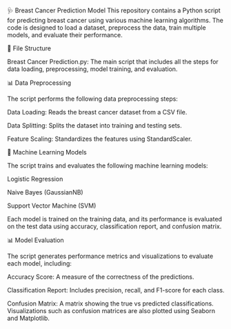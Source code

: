 🩺 Breast Cancer Prediction Model
  This repository contains a Python script for predicting breast cancer using various machine learning algorithms. The code is designed to load a dataset, preprocess the data, train multiple models, and evaluate    their performance.

📁 File Structure

Breast Cancer Prediction.py: The main script that includes all the steps for data loading, preprocessing, model training, and evaluation.

📊 Data Preprocessing

The script performs the following data preprocessing steps:

Data Loading: Reads the breast cancer dataset from a CSV file.

Data Splitting: Splits the dataset into training and testing sets.

Feature Scaling: Standardizes the features using StandardScaler.

🤖 Machine Learning Models

The script trains and evaluates the following machine learning models:

Logistic Regression

Naive Bayes (GaussianNB)

Support Vector Machine (SVM)

Each model is trained on the training data, and its performance is evaluated on the test data using accuracy, classification report, and confusion matrix.

📊 Model Evaluation

The script generates performance metrics and visualizations to evaluate each model, including:

Accuracy Score: A measure of the correctness of the predictions.

Classification Report: Includes precision, recall, and F1-score for each class.

Confusion Matrix: A matrix showing the true vs predicted classifications.
Visualizations such as confusion matrices are also plotted using Seaborn and Matplotlib.

